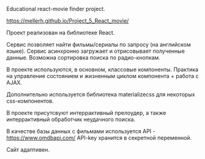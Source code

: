 Educational react-movie finder project.

https://mellerh.github.io/Project_5_React_movie/

Проект реализован на библиотеке React.

Сервис позволяет найти фильмы/сериалы по запросу (на английском языке). Сервис асинхронно загружает и отрисовывает полученные данные.
Возможна сортировка поиска по радио-кнопкам.
 
В проекте используются, в основном, классовые компоненты. Практика на управление состоянием и жизненным циклом компонента + работа с AJAX.

Дополнительно используется библиотека materializecss для некоторых css-компонентов.

В проекте присутсвуют интеррактивный прелоудер, а также интеррактивный обработчик неудачного поиска.

В качестве базы данных с фильмами используется API - https://www.omdbapi.com/
API-key хранится в секретной переменной.

Сайт адаптивен.
